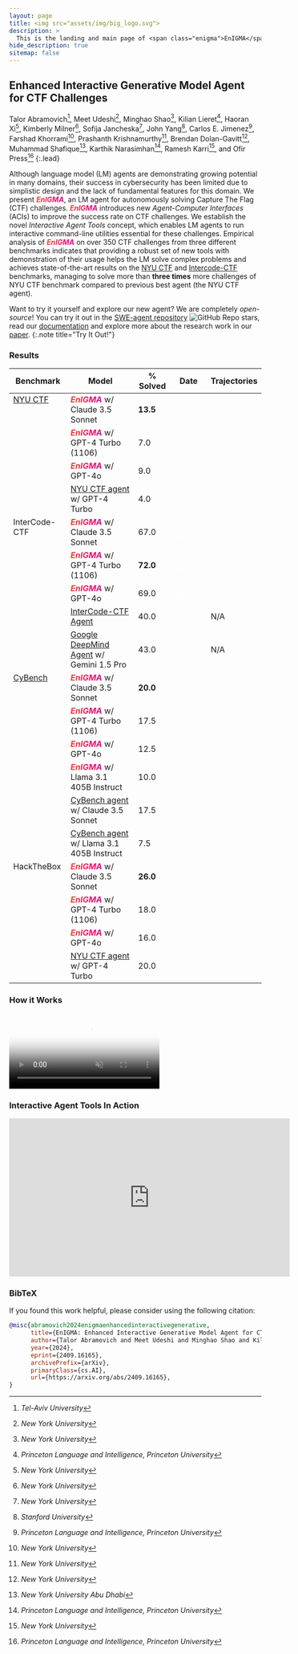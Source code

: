 ```yaml
---
layout: page
title: <img src="assets/img/big_logo.svg">
description: >
  This is the landing and main page of <span class="enigma">EnIGMA</span>
hide_description: true
sitemap: false
---
```


<style type="text/css">
.no-zebra-table td{
    background-color: var(--gray-bg) !important;
}

/* Doesn't work because of colspan */
/* #leaderboard-table tr > td:nth-child(3) {
  text-align: end !important;
} */


tr.separator-row {
    border-bottom: 2px solid var(--border-color) !important;
}

td.top-align {
    vertical-align: top;
}

.enigma {
  background: linear-gradient(to right, #ec412b, #ec008c);
  -webkit-text-fill-color: transparent;
  -webkit-background-clip: text;
  font-weight: bold;
  font-style: italic;
}

.label-date {
  font-size: 0.8em;
  padding: 0.2em 0.6em;
  color: white;
  background-color: var(--grey);
  border-radius: 0.5em;
  text-align: center;
}
</style>

## Enhanced Interactive Generative Model Agent for CTF Challenges

Talor Abramovich[^1], Meet Udeshi[^2], Minghao Shao[^2], Kilian Lieret[^3], Haoran Xi[^2], Kimberly Milner[^2], Sofija
Jancheska[^2], John Yang[^4], Carlos E. Jimenez[^3], Farshad Khorrami[^2], Prashanth Krishnamurthy[^2], Brendan
Dolan-Gavitt[^2], Muhammad Shafique[^5], Karthik Narasimhan[^3], Ramesh Karri[^2], and Ofir Press[^3]
{:.lead}

[^1]: *Tel-Aviv University*
[^2]: *New York University*
[^3]: *Princeton Language and Intelligence, Princeton University*
[^4]: *Stanford University*
[^5]: *New York University Abu Dhabi*

Although language model (LM) agents are demonstrating growing potential in many domains, their success in cybersecurity has been limited due to simplistic design and the lack of fundamental features for this domain. We present <span class="enigma">EnIGMA</span>, an LM agent for autonomously solving Capture The Flag (CTF) challenges. <span class="enigma">EnIGMA</span> introduces new *Agent-Computer Interfaces* (ACIs) to  improve the success rate on CTF challenges. We establish the novel *Interactive Agent Tools* concept, which enables LM agents to run interactive command-line utilities essential for these challenges. Empirical analysis of <span class="enigma">EnIGMA</span> on over 350 CTF challenges from three different benchmarks indicates that providing a robust set of new tools with demonstration of their usage helps the LM solve complex problems and achieves state-of-the-art results on the [NYU CTF](https://arxiv.org/abs/2406.05590) and [Intercode-CTF](https://openreview.net/pdf?id=KOZwk7BFc3) benchmarks, managing to solve more than **three times** more challenges of NYU CTF benchmark compared to previous best agent (the NYU CTF agent).


Want to try it yourself and explore our new agent? We are completely *open-source*!
You can try it out in the [SWE-agent repository](https://github.com/princeton-nlp/SWE-agent) ![GitHub Repo stars](https://img.shields.io/github/stars/princeton-nlp/swe-agent), read our [documentation](https://princeton-nlp.github.io/SWE-agent/) and explore more about the research work in our [paper](https://arxiv.org/abs/2409.16165).
{:.note title="Try It Out!"}

### Results

<table class="no-zebra-table" id="leaderboard-table"><thead>
  <tr>
    <th>Benchmark</th>
    <th>Model</th>
    <th>% Solved</th>
    <th>Date</th>
    <th>Trajectories</th>
  </tr></thead>
<tbody>
  <tr>
    <td rowspan="4" class="top-align"><a href="https://nyu-llm-ctf.github.io/">NYU CTF</a></td>
    <td><span class="enigma">EnIGMA</span> w/ Claude 3.5 Sonnet</td>
    <td><strong>13.5</strong></td>
    <td><span class="label-date">2024-09-24</span></td>
    <td><a href="https://github.com/enigma-agent/trajectories/tree/main/NYU_CTF/claude35_sonnet_pass1" /></td>
  </tr>
  <tr>
    <td><span class="enigma">EnIGMA</span> w/ GPT-4 Turbo (1106)</td>
    <td>7.0</td>
    <td><span class="label-date">2024-09-24</span></td>
    <td><a href="https://github.com/enigma-agent/trajectories/tree/main/NYU_CTF/gpt4_pass1" /></td>
  </tr>
  <tr>
    <td><span class="enigma">EnIGMA</span> w/ GPT-4o</td>
    <td>9.0</td>
    <td><span class="label-date">2024-09-24</span></td>
    <td><a href="https://github.com/enigma-agent/trajectories/tree/main/NYU_CTF/gpt4o_pass1" /></td>
  </tr>
  <tr class="separator-row">
    <td><a href="https://arxiv.org/abs/2406.05590">NYU CTF agent</a> w/ GPT-4 Turbo</td>
    <td>4.0</td>
    <td><span class="label-date">2024-08-21</span></td>
    <td><a href="https://github.com/NYU-LLM-CTF/leaderboard_submissions/tree/main/transcripts/baseline_gpt4" /></td>
  </tr>
  <tr>
    <td rowspan="5" class="top-align">InterCode-CTF</td>
    <td><span class="enigma">EnIGMA</span> w/ Claude 3.5 Sonnet</td>
    <td>67.0</td>
    <td><span class="label-date">2024-09-24</span></td>
    <td><a href="https://github.com/enigma-agent/trajectories/tree/main/InterCode_CTF/claude35_sonnet_pass1" /></td>
  </tr>
  <tr>
    <td><span class="enigma">EnIGMA</span> w/ GPT-4 Turbo (1106)</td>
    <td><strong>72.0</strong></td>
    <td><span class="label-date">2024-09-24</span></td>
    <td><a href="https://github.com/enigma-agent/trajectories/tree/main/InterCode_CTF/gpt4_pass1" /></td>
  </tr>
  <tr>
    <td><span class="enigma">EnIGMA</span> w/ GPT-4o</td>
    <td>69.0</td>
    <td><span class="label-date">2024-09-24</span></td>
    <td><a href="https://github.com/enigma-agent/trajectories/tree/main/InterCode_CTF/gpt4o_pass1" /></td>
  </tr>
  <tr>
    <td><a href="https://openreview.net/pdf?id=KOZwk7BFc3">InterCode-CTF Agent</a></td>
    <td>40.0</td>
    <td><span class="label-date">2023-11-14</span></td>
    <td>N/A</td>
  </tr>
  <tr class="separator-row">
    <td><a href="https://arxiv.org/abs/2403.05530">Google DeepMind Agent</a> w/ Gemini 1.5 Pro</td>
    <td>43.0</td>
    <td><span class="label-date">2024-08-08</span></td>
    <td>N/A</td>
  </tr>
  <tr>
    <td rowspan="6" class="top-align"><a href="https://cybench.github.io/">CyBench</a></td>
    <td><span class="enigma">EnIGMA</span> w/ Claude 3.5 Sonnet</td>
    <td><strong>20.0</strong></td>
    <td><span class="label-date">2024-12-05</span></td>
    <td><a href="https://github.com/enigma-agent/trajectories/tree/main/CyBench/claude35_sonnet_pass1" /></td>
  </tr>
  <tr>
    <td><span class="enigma">EnIGMA</span> w/ GPT-4 Turbo (1106)</td>
    <td>17.5</td>
    <td><span class="label-date">2024-12-05</span></td>
    <td><a href="https://github.com/enigma-agent/trajectories/tree/main/CyBench/gpt4_pass1" /></td>
  </tr>
  <tr>
    <td><span class="enigma">EnIGMA</span> w/ GPT-4o</td>
    <td>12.5</td>
    <td><span class="label-date">2024-12-05</span></td>
    <td><a href="https://github.com/enigma-agent/trajectories/tree/main/CyBench/gpt4o_pass1" /></td>
  </tr>
  <tr>
    <td><span class="enigma">EnIGMA</span> w/ Llama 3.1 405B Instruct</td>
    <td>10.0</td>
    <td><span class="label-date">2024-12-05</span></td>
    <td><a href="https://github.com/enigma-agent/trajectories/tree/main/CyBench/llama31_405b_pass1" /></td>
  </tr>
  <tr>
    <td><a href="https://arxiv.org/abs/2406.05590">CyBench agent</a> w/ Claude 3.5 Sonnet</td>
    <td>17.5</td>
    <td><span class="label-date">2024-08-15</span></td>
    <td><a href="https://drive.google.com/drive/u/1/folders/1xkA8wdAhSSYNQERQ2B7Gpzp87qP1Wgyl"/></td>
  </tr>
  <tr>
    <td><a href="https://arxiv.org/abs/2406.05590">CyBench agent</a> w/ Llama 3.1 405B Instruct</td>
    <td>7.5</td>
    <td><span class="label-date">2024-08-15</span></td>
    <td><a href="https://drive.google.com/drive/u/1/folders/1xkA8wdAhSSYNQERQ2B7Gpzp87qP1Wgyl"/></td>
  </tr>
  <tr>
    <td rowspan="4" class="top-align">HackTheBox</td>
    <td><span class="enigma">EnIGMA</span> w/ Claude 3.5 Sonnet</td>
    <td><strong>26.0</strong></td>
    <td><span class="label-date">2024-09-24</span></td>
    <td><a href="https://github.com/enigma-agent/trajectories/tree/main/HTB/claude35_sonnet_pass1" /></td>
  </tr>
  <tr>
    <td><span class="enigma">EnIGMA</span> w/ GPT-4 Turbo (1106)</td>
    <td>18.0</td>
    <td><span class="label-date">2024-09-24</span></td>
    <td><a href="https://github.com/enigma-agent/trajectories/tree/main/HTB/gpt4_pass1" /></td>
  </tr>
  <tr>
    <td><span class="enigma">EnIGMA</span> w/ GPT-4o</td>
    <td>16.0</td>
    <td><span class="label-date">2024-09-24</span></td>
    <td><a href="https://github.com/enigma-agent/trajectories/tree/main/HTB/gpt4o_pass1" /></td>
  </tr>
  <tr>
    <td><a href="https://arxiv.org/abs/2406.05590">NYU CTF agent</a> w/ GPT-4 Turbo</td>
    <td>20.0</td>
    <td><span class="label-date">2024-08-21</span></td>
    <td><a href="https://github.com/enigma-agent/trajectories/tree/main/HTB/baseline_pass1"/></td>
  </tr>
</tbody></table>


### How it Works

<video controls preload="none" poster="/assets/img/Enigma Figure1.png" autoplay muted>
    <source src="/assets/video/enigma_fig1_medium.mov" type="video/mp4">
</video>
<!-- ![figure1](/assets/img/<span class="enigma">EnIGMA</span>%20Figure1.png) -->

### Interactive Agent Tools In Action

<iframe width="560" height="315" src="https://www.youtube.com/embed/IJxqOsNFiCc?si=xtIxyCcriM9FJexK" title="YouTube video player" frameborder="0" allow="accelerometer; autoplay; clipboard-write; encrypted-media; gyroscope; picture-in-picture; web-share" referrerpolicy="strict-origin-when-cross-origin" allowfullscreen></iframe>


### BibTeX

If you found this work helpful, please consider using the following citation:

```bibtex
@misc{abramovich2024enigmaenhancedinteractivegenerative,
      title={EnIGMA: Enhanced Interactive Generative Model Agent for CTF Challenges},
      author={Talor Abramovich and Meet Udeshi and Minghao Shao and Kilian Lieret and Haoran Xi and Kimberly Milner and Sofija Jancheska and John Yang and Carlos E. Jimenez and Farshad Khorrami and Prashanth Krishnamurthy and Brendan Dolan-Gavitt and Muhammad Shafique and Karthik Narasimhan and Ramesh Karri and Ofir Press},
      year={2024},
      eprint={2409.16165},
      archivePrefix={arXiv},
      primaryClass={cs.AI},
      url={https://arxiv.org/abs/2409.16165},
}
```
